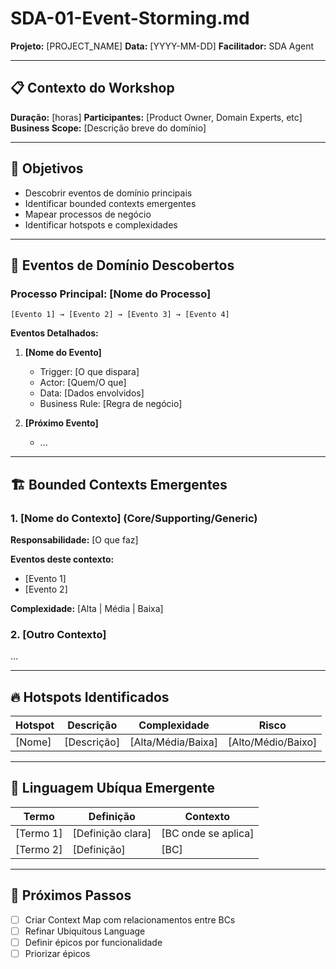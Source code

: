 <!--
MARKDOWN FORMATTING:
- Use 2 spaces at end of line for compact line breaks (metadata)
- Use blank lines between sections for readability (content)
- Validate in Markdown preview before committing
-->

# SDA-01-Event-Storming.md

**Projeto:** [PROJECT_NAME]
**Data:** [YYYY-MM-DD]
**Facilitador:** SDA Agent

---

## 📋 Contexto do Workshop

**Duração:** [horas]
**Participantes:** [Product Owner, Domain Experts, etc]
**Business Scope:** [Descrição breve do domínio]

---

## 🎯 Objetivos

- Descobrir eventos de domínio principais
- Identificar bounded contexts emergentes
- Mapear processos de negócio
- Identificar hotspots e complexidades

---

## 📝 Eventos de Domínio Descobertos

### Processo Principal: [Nome do Processo]

```
[Evento 1] → [Evento 2] → [Evento 3] → [Evento 4]
```

**Eventos Detalhados:**

1. **[Nome do Evento]**
   - Trigger: [O que dispara]
   - Actor: [Quem/O que]
   - Data: [Dados envolvidos]
   - Business Rule: [Regra de negócio]

2. **[Próximo Evento]**
   - ...

---

## 🏗️ Bounded Contexts Emergentes

### 1. [Nome do Contexto] (Core/Supporting/Generic)

**Responsabilidade:** [O que faz]

**Eventos deste contexto:**
- [Evento 1]
- [Evento 2]

**Complexidade:** [Alta | Média | Baixa]

### 2. [Outro Contexto]
...

---

## 🔥 Hotspots Identificados

| Hotspot | Descrição | Complexidade | Risco |
|---------|-----------|--------------|-------|
| [Nome] | [Descrição] | [Alta/Média/Baixa] | [Alto/Médio/Baixo] |

---

## 📖 Linguagem Ubíqua Emergente

| Termo | Definição | Contexto |
|-------|-----------|----------|
| [Termo 1] | [Definição clara] | [BC onde se aplica] |
| [Termo 2] | [Definição] | [BC] |

---

## 🎯 Próximos Passos

- [ ] Criar Context Map com relacionamentos entre BCs
- [ ] Refinar Ubiquitous Language
- [ ] Definir épicos por funcionalidade
- [ ] Priorizar épicos
